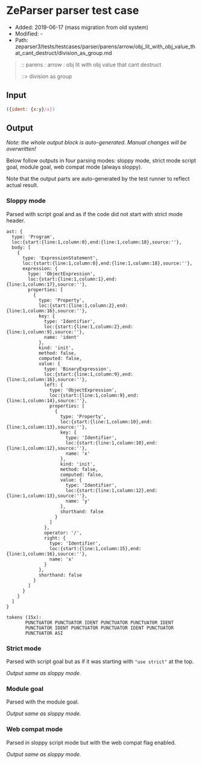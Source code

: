 # ZeParser parser test case

- Added: 2019-06-17 (mass migration from old system)
- Modified: -
- Path: zeparser3/tests/testcases/parser/parens/arrow/obj_lit_with_obj_value_that_cant_destruct/division_as_group.md

> :: parens : arrow : obj lit with obj value that cant destruct
>
> ::> division as group

## Input

`````js
({ident: {x:y}/x})
`````

## Output

_Note: the whole output block is auto-generated. Manual changes will be overwritten!_

Below follow outputs in four parsing modes: sloppy mode, strict mode script goal, module goal, web compat mode (always sloppy).

Note that the output parts are auto-generated by the test runner to reflect actual result.

### Sloppy mode

Parsed with script goal and as if the code did not start with strict mode header.

`````
ast: {
  type: 'Program',
  loc:{start:{line:1,column:0},end:{line:1,column:18},source:''},
  body: [
    {
      type: 'ExpressionStatement',
      loc:{start:{line:1,column:0},end:{line:1,column:18},source:''},
      expression: {
        type: 'ObjectExpression',
        loc:{start:{line:1,column:1},end:{line:1,column:17},source:''},
        properties: [
          {
            type: 'Property',
            loc:{start:{line:1,column:2},end:{line:1,column:16},source:''},
            key: {
              type: 'Identifier',
              loc:{start:{line:1,column:2},end:{line:1,column:9},source:''},
              name: 'ident'
            },
            kind: 'init',
            method: false,
            computed: false,
            value: {
              type: 'BinaryExpression',
              loc:{start:{line:1,column:9},end:{line:1,column:16},source:''},
              left: {
                type: 'ObjectExpression',
                loc:{start:{line:1,column:9},end:{line:1,column:14},source:''},
                properties: [
                  {
                    type: 'Property',
                    loc:{start:{line:1,column:10},end:{line:1,column:13},source:''},
                    key: {
                      type: 'Identifier',
                      loc:{start:{line:1,column:10},end:{line:1,column:12},source:''},
                      name: 'x'
                    },
                    kind: 'init',
                    method: false,
                    computed: false,
                    value: {
                      type: 'Identifier',
                      loc:{start:{line:1,column:12},end:{line:1,column:13},source:''},
                      name: 'y'
                    },
                    shorthand: false
                  }
                ]
              },
              operator: '/',
              right: {
                type: 'Identifier',
                loc:{start:{line:1,column:15},end:{line:1,column:16},source:''},
                name: 'x'
              }
            },
            shorthand: false
          }
        ]
      }
    }
  ]
}

tokens (15x):
       PUNCTUATOR PUNCTUATOR IDENT PUNCTUATOR PUNCTUATOR IDENT
       PUNCTUATOR IDENT PUNCTUATOR PUNCTUATOR IDENT PUNCTUATOR
       PUNCTUATOR ASI
`````

### Strict mode

Parsed with script goal but as if it was starting with `"use strict"` at the top.

_Output same as sloppy mode._

### Module goal

Parsed with the module goal.

_Output same as sloppy mode._

### Web compat mode

Parsed in sloppy script mode but with the web compat flag enabled.

_Output same as sloppy mode._
